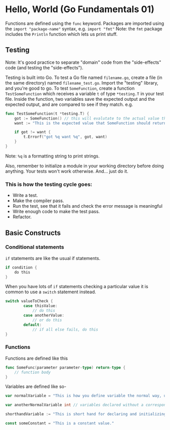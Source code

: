 # Hello, World (Go Fundamentals 01)

Functions are defined using the `func` keyword.
Packages are imported using the `import "package-name"` syntax, e.g. `import "fmt"`
Note: the `fmt` package includes the `Println` function which lets us print stuff.

## Testing

Note: It's good practice to separate "domain" code from the "side-effects" code (and testing the "side-effects").

Testing is built into Go. To test a Go file named `filename.go`, create a file (in the same directory) named `filename_test.go`.
Import the "testing" library, and you're good to go.
To test `SomeFunction`, create a function `TestSomeFunction` which receives a variable `t` of type `*testing.T` in your test file.
Inside the function, two variables save the expected output and the expected output, and are compared to see if they match. 
e.g.
```go
func TestSomeFunction(t *testing.T) {
	got := SomeFunction() // this will evalutate to the actual value that the function returns
	want := "This is the expected value that SomeFunction should return"

	if got != want {
		t.Errorf("got %q want %q", got, want)
	}
}
```
Note: `%q` is a formatting string to print strings.

Also, remember to initialize a module in your working directory before doing anything.
Your tests won't work otherwise. And... just do it.

### This is how the testing cycle goes:
- Write a test.
- Make the compiler pass.
- Run the test, see that it fails and check the error message is meaningful
- Write enough code to make the test pass.
-	Refactor.

## Basic Constructs

### Conditional statements
`if` statements are like the usual if statements.
```go
if condition {
	do this
}
```

When you have lots of `if` statements checking a particular value it is common to use a `switch` statement instead.
```go
switch valueToCheck {
		case thisValue:
			// do this
		case anotherValue:
			// or do this
		default:
			// if all else fails, do this
}
```

### Functions
Functions are defined like this 
```go
func SomeFunc(parameter parameter-type) return-type {
	// function body
}
```

Variables are defined like so-
```go
var normalVariable = "This is how you define variable the normal way, using the var keyword. The type if inferred here."

var anotherNormalVariable int // variables declared without a corresponding initialization are zero-valued. e.g. 0 for an int.

shorthandVariable := "This is short hand for declaring and initializing a variable." // This syntax is only available inside functions

const someConstant = "This is a constant value."
```

